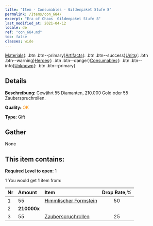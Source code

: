 ```yaml
---
title: "Item - Consumables - Gildenpaket Stufe 8"
permalink: /Items/con_684/
excerpt: "Era of Chaos  Gildenpaket Stufe 8"
last_modified_at: 2021-04-12
locale: de
ref: "con_684.md"
toc: false
classes: wide
---
```

 [Materials](/de/Items/){: .btn .btn--primary}[Artifacts](/de/Items/Artifacts/){: .btn .btn--success}[Units](/de/Items/Units/){: .btn .btn--warning}[Heroes](/de/Items/Heroes/){: .btn .btn--danger}[Consumables](/de/Items/Consumables/){: .btn .btn--info}[Unknown](/de/Items/Unknown/){: .btn .btn--primary}

## Details
 **Beschreibung:** Gewährt 55 Diamanten, 210.000 Gold oder 55 Zauberspruchrollen.

 **Quality:** <span style="color: #FF8C00">OK</span>

 **Type:** Gift

## Gather

  None

## This item contains:

 **Required Level to open:** 1

 1 You would get **1** item  from:

  | Nr | Amount |     Item    | Drop Rate,% |
  |:---|:-------|:------------|:---------:|
  | 1 | 55 | [Himmlischer Formstein](/de/Items/art_188/) | 50 | 
  | 2 |  **210000x** | <i class="fas fa-coins"/> |  | 25 | 
  | 3 | 55 | [Zauberspruchrollen](/de/Items/con_694/) | 25 | 
